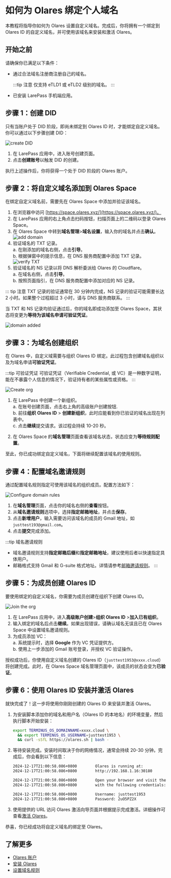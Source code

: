 # 如何为 Olares 绑定个人域名

本教程将指导你如何为 Olares 设置自定义域名。完成后，你将拥有一个绑定到 Olares ID 的自定义域名，并可使用该域名来安装和激活 Olares。

## 开始之前

请确保你已满足以下条件：

- 通过合法域名注册商注册自己的域名。
    
  :::tip 注意
  仅支持 eTLD1 或 eTLD2 级别的域名。
  :::

- 已安装 LarePass 手机端应用。

## 步骤 1：创建 DID

只有当账户处于 DID 阶段，即尚未绑定到 Olares ID 时，才能绑定自定义域名。你可以通过以下步骤创建 DID：

![create DID](/images/manual/tutorials/create-did.png)
1. 在 LarePass 应用中，进入账号创建页面。  
2. 点击**创建账号**以触发 DID 的创建。  

执行上述操作后，你将获得一个处于 DID 阶段的 Olares 账户。

## 步骤 2：将自定义域名添加到 Olares Space

在绑定自定义域名前，需要先在 Olares Space 中添加并验证该域名。

1. 在浏览器中访问 [https://space.olares.xyz/](https://space.olares.xyz/)。  
2. 在 LarePass 应用的右上角点击扫码按钮，扫描页面上的二维码以登录 Olares Space。  
3. 在 Olares Space 中转到**域名管理**>**域名设置**，输入你的域名并点击**确认**。  
    ![add domain](/images/manual/tutorials/add-domain.png)
4. 验证域名的 TXT 记录。 
    <br>a. 在刚添加的域名右侧，点击**引导**。<br>b. 根据弹窗中的提示信息，在 DNS 服务商配置中添加 TXT 记录。  
   ![verify TXT](/images/manual/tutorials/verify-txt.png)
5. 验证域名的 NS 记录以将 DNS 解析委派给 Olares 的 Cloudflare。
    <br>a. 在域名右侧，点击**引导**。<br>b. 按照页面指引，在 DNS 服务商配置中添加对应的 NS 记录。

::: tip 注意 
TXT 记录的验证通常在 30 分钟内完成，NS 记录的验证可能需要长达 2 小时。如果整个过程超过 3 小时，请与 DNS 服务商联系。
:::

当 TXT 和 NS 记录均验证通过后，你的域名即成功添加至 Olares Space，其状态将变更为**等待为该域名申请可验证凭证**。

![domain added](/images/manual/tutorials/domain-added.png)


## 步骤 3：为域名创建组织

在 Olares 中，自定义域需要与组织 Olares ID 绑定。此过程包含创建域名组织以及为域名申请**可验证凭证**。

:::tip 可验证凭证
可验证凭证（Verifiable Credential, 或 VC）是一种数字证明，能在不暴露个人信息的情况下，验证持有者的某些属性或资格。
:::

![Create org](/images/manual/tutorials/create-org.png)

1. 在 LarePass 中创建一个新组织。
  <br>a. 在账号创建页面，点击右上角的高级账户创建按钮.<br>b. 前往**组织 Olares ID** > **创建新组织**，此时应能看到你已验证的域名出现在列表中。<br>c. 点击**继续**提交请求。该过程会持续 10-20 秒。

1. 在 Olares Space 的**域名管理**页面查看该域名状态，状态应变为**等待规则配置**。

至此，你已成功绑定自定义域名，下面将继续配置该域名的使用规则。

## 步骤 4：配置域名邀请规则

通过配置域名规则指定可使用该域名的组织成员。配置方法如下：

![Configure domain rules](/images/manual/tutorials/set-domain-rule.png)

1. 在**域名管理**页面，点击你的域名右侧的**查看**按钮。  
2. 从**域名邀请规则**选项中，选择**指定邮箱地址**，并点击**保存**。  
3. 点击**新增用户**，输入需要访问该域名的成员的 Gmail 地址，如 `justtest193@gmail.com`。  
4. 点击**提交**完成添加。

:::tip 域名邀请规则 
- 域名邀请规则支持**指定邮箱后缀**和**指定邮箱地址**，建议使用后者以快速指定具体用户。
- 邮箱格式支持 Gmail 和 G-suite 格式地址。详情请参考[邮箱邀请规则](../space/manage-domain.md#设置邮箱邀请规则)。
:::

## 步骤 5：为成员创建 Olares ID

要使用绑定的自定义域名，你需要为成员创建在组织下创建 Olares ID。

![Join the org](/images/manual/tutorials/join-org.png)

1. 在 LarePass 应用中，进入**高级账户创建**>**组织 Olares ID** >**加入已有组织**。  
2. 输入绑定的域名后点击**继续**。如果出现错误，请确认域名无误且已在 Olares Space 中设置域名邀请规则。  
3. 为成员添加 VC：
  <br>a. 系统提示时，选择 **Google** 作为 VC 凭证提供方。<br>b. 使用上一步添加的 Gmail 账号登录，并授权 VC 验证操作。

授权成功后，你使用自定义域名创建的 Olares ID（`justtest1953@xxxx.cloud`）将创建完成。此时，在 Olares Space 域名管理页面中，该成员的状态会变为**已验证**。

## 步骤 6：使用 Olares ID 安装并激活 Olares

就快完成了！这一步将使用你刚刚创建的 Olares ID 来安装并激活 Olares。

1. 为安装脚本添加你的域名和用户名（Olares ID 的本地名）的环境变量，然后执行脚本开始安装：
   
   ```bash
   export TERMINUS_OS_DOMAINNAME=xxxx.cloud \
     && export TERMINUS_OS_USERNAME=justtest1953 \
     && curl -sSfL https://olares.sh | bash -
    ```

2. 等待安装完成。安装时间取决于你的网络情况，通常会持续 20-30 分钟。完成后，你会看到以下信息：

    ```bash
    2024-12-17T21:00:58.086+0800        Olares is running at:
    2024-12-17T21:00:58.086+0800        http://192.168.1.16:30180

    2024-12-17T21:00:58.086+0800        Open your browser and visit the above address
    2024-12-17T21:00:58.086+0800        with the following credentials:

    2024-12-17T21:00:58.086+0800        Username: justtest1953
    2024-12-17T21:00:58.086+0800        Password: 2uO5PZ2X
    ```

3. 使用提供的 URL 访问 Olares 激活向导页面并根据提示完成激活。详细操作可查看[激活 Olares](../get-started/install-olares-general-linux.md#激活-olares)。

恭喜，你已经成功将自定义域名的绑定至 Olares。

## 了解更多

- [Olares 账户](../concepts/account.md)
- [安装 Olares](../get-started/install-olares.md)
- [设置域名规则](../space/manage-domain.md)